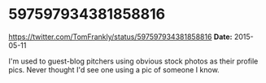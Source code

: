 # 597597934381858816
https://twitter.com/TomFrankly/status/597597934381858816
**Date:** 2015-05-11

I'm used to guest-blog pitchers using obvious stock photos as their profile pics. Never thought I'd see one using a pic of someone I know.
